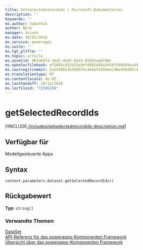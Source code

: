 ```yaml
---
title: Getselectedrecordids | Microsoft-Dokumentation
description: ''
keywords: ''
ms.author: nabuthuk
author: Nkrb
manager: kvivek
ms.date: 10/01/2019
ms.service: powerapps
ms.suite: ''
ms.tgt_pltfrm: ''
ms.topic: article
ms.assetid: 96fa69f3-38d2-4e95-bb25-02d92aa6296c
ms.openlocfilehash: ef588bcd15533a9dfd965458a3458f5dbb89ac64
ms.sourcegitcommit: 2a3430bb1b56dbf6c444afe2b8eecd0e499db0c3
ms.translationtype: MT
ms.contentlocale: de-DE
ms.lasthandoff: 10/12/2019
ms.locfileid: "72345150"
---
```

# <a name="getselectedrecordids"></a>getSelectedRecordIds

[!INCLUDE[./includes/getselectedrecordids-description.md](./includes/getselectedrecordids-description.md)]

## <a name="available-for"></a>Verfügbar für 

Modellgesteuerte Apps

## <a name="syntax"></a>Syntax

`context.parameters.dataset.getSelectedRecordIds()`

## <a name="return-value"></a>Rückgabewert

**Typ**: `string[]`


### <a name="related-topics"></a>Verwandte Themen

[DataSet](../dataset.md)<br/>
[API-Referenz für das powerapps-Komponenten Framework](../../reference/index.md)<br/>
[Übersicht über das powerapps-Komponenten Framework](../../overview.md)